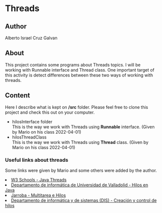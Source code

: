 # Threads

## Author 
Alberto Israel Cruz Galvan

## About
This project contains some programs about Threads topics. I will be working with Runnable interface and Thread class. One important target of this
activity is detect differences between these two ways of working with threads.

## Content
Here I describe what is kept on <b>/src</b> folder. Please feel free to clone this project and check this out on your computer.

<ul>
    <li>
        hilosInterface folder
        <br> This is the way we work with Threads using <b>Runnable</b> interface. (Given by Mario on his class 2022-04-01)
    </li>
    <li>
        hilosThreadClass
        <br> This is the way we work with Threads using <b>Thread</b> class. (Given by Mario on his class 2022-04-01)
    </li>
</ul>

### Useful links about threads
Some links were given by Mario and some others were added by the author.

<div>
    <li>
        <a href="https://www.w3schools.com/java/java_threads.asp">W3 Schools - Java Threads</a>
    </li>
    <li>
        <a href="https://www.infor.uva.es/~fdiaz/sd/doc/hilos">Departamento de informática de Universidad de Valladolid - Hilos en Java</a>
    </li>
    <li>
        <a href="https://jarroba.com/multitarea-e-hilos-en-java-con-ejemplos-thread-runnable/">Jarroba - Multitarea e Hilos</a>
    </li>
    <li>
        <a href="http://dis.um.es/~bmoros/Tutorial/parte10/cap10-2.html">Departamento de informática y de sistemas (DIS) -  Creación y control de hilos</a>
    </li>
    
</div>